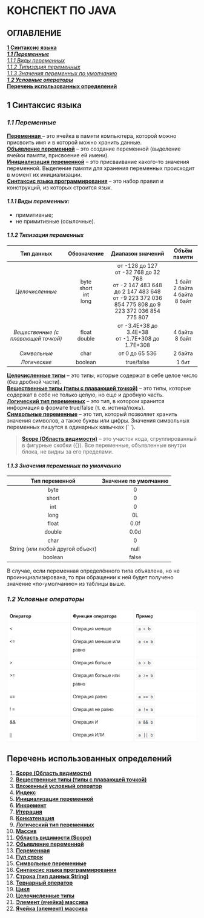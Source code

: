 # **КОНСПЕКТ ПО JAVA**

## ОГЛАВЛЕНИЕ

[**1 Синтаксис языка**](#1-синтаксис-языка)  
[**_1.1 Переменные_**](#_11-переменные_)  
[_1.1.1 Виды переменных_](#_111-виды-переменных_)  
[_1.1.2 Типизация переменных_](#_112-типизация-переменных_)  
[_1.1.3 Значения переменных по умолчанию_](#_113-значения-переменных-по-умолчанию_)  
[**_1.2 Условные операторы_**](#_12-условные-операторы_)  
[**Перечень использованных определений**](#перечень-использованных-определений)

## **1 Синтаксис языка**

### **_1.1 Переменные_**

[**Переменная** ](#перечень-использованных-определений)– это ячейка в памяти компьютера, которой можно присвоить имя и в
которой можно хранить данные.  
[**Объявление переменной**](#перечень-использованных-определений) – это создание переменной (выделение ячейки памяти,
присвоение ей имени).  
[**Инициализация переменной**](#перечень-использованных-определений) – это присваивание какого-то значения переменной.
Выделение памяти для хранения переменных происходит в момент их инициализации.  
[**Синтаксис языка программирования**](#перечень-использованных-определений) – это набор правил и конструкций, из
которых строится язык.

#### _1.1.1 Виды переменных:_

* примитивные;
* не примитивные (ссылочные).

#### _1.1.2 Типизация переменных_

|           **Тип данных**            |         **Обозначение**         |                                                             **Диапазон значений**                                                             |             **Объём памяти**              |
|:-----------------------------------:|:-------------------------------:|:---------------------------------------------------------------------------------------------------------------------------------------------:|:-----------------------------------------:|
|           _Целочисленные_           | byte<br/>short<br/>int<br/>long | от -128 до 127<br/>от -32 768 до 32 768<br/>от -2 147 483 648 до 2 147 483 648<br/>от -9 223 372 036 854 775 808 до 9 223 372 036 854 775 807 | 1 байт<br/>2 байта<br/>4 байта<br/>8 байт |
| _Вещественные (с плавающей точкой)_ |        float<br/>double         |                                              от -3.4E+38 до 3.4E+38<br/>от -1.7E+308 до 1.7E+308                                              |            4 байта<br/>8 байт             |
|            _Символьные_             |              char               |                                                                от 0 до 65 536                                                                 |                  2 байта                  |
|            _Логические_             |             boolean             |                                                                  true/false                                                                   |                   1 бит                   |

[**Целочисленные типы**](#перечень-использованных-определений) – это типы, которые содержат в себе целое число (без
дробной части).  
[**Вещественные типы (типы с плавающей точкой)**](#перечень-использованных-определений) – это типы, которые содержат в
себе не только целую, но еще и дробную часть.  
[**Логический тип переменных**](#перечень-использованных-определений) – это тип, в котором хранится информация в формате
true/false (т. е. истина/ложь).  
[**Символьные переменные**](#перечень-использованных-определений) – это тип, который позволяет хранить значения
символов, а также буквы или цифры. Значения символьных переменных пишутся в одинарных кавычках (' ').
> [**Scope (Область видимости)**](#перечень-использованных-определений) – это участок кода, сгруппированный в фигурные
> скобки ({}). Все переменные, объявленные внутри блока, не видны за его пределами.

#### _1.1.3 Значения переменных по умолчанию_

|        **Тип переменной**        | **Значение по умолчанию** |
|:--------------------------------:|:-------------------------:|
|               byte               |             0             |
|              short               |             0             |
|               int                |             0             |
|               long               |            0L             |
|              float               |           0.0f            |
|              double              |           0.0d            |
|               char               |             0             |
| String (или любой другой объект) |           null            |
|             boolean              |           false           |

В случае, если переменная определённого типа объявлена, но не проинициализирована, то при обращении к ней будет получено
значение «по-умолчанию» из таблицы выше.

### **_1.2 Условные операторы_**

<img src="/pictures/1.png" alt="">

## **Перечень использованных определений**

1. [**Scope (Область видимости)**](#_112-типизация-переменных_)
1. [**Вещественные типы (типы с плавающей точкой)**](#_112-типизация-переменных_)
1. [**Вложенный условный оператор**]()
1. [**Индекс**]()
1. [**Инициализация переменной**](#_11-переменные_)
1. [**Инкремент**]()
1. [**Итерация**]()
1. [**Конкатенация**]()
1. [**Логический тип переменных**](#_112-типизация-переменных_)
1. [**Массив**]()
1. [**Область видимости (Scope)**](#_112-типизация-переменных_)
1. [**Объявление переменной**](#_11-переменные_)
1. [**Переменная**](#_11-переменные_)
1. [**Пул строк**]()
1. [**Символьные переменные**](#_112-типизация-переменных_)
1. [**Синтаксис языка программирования**](#_11-переменные_)
1. [**Строка (тип данных String)**]()
1. [**Тернарный оператор**]()
1. [**Цикл**]()
1. [**Целочисленные типы**](#_112-типизация-переменных_)
1. [**Элемент (ячейка) массива**]()
1. [**Ячейка (элемент) массива**]()  
